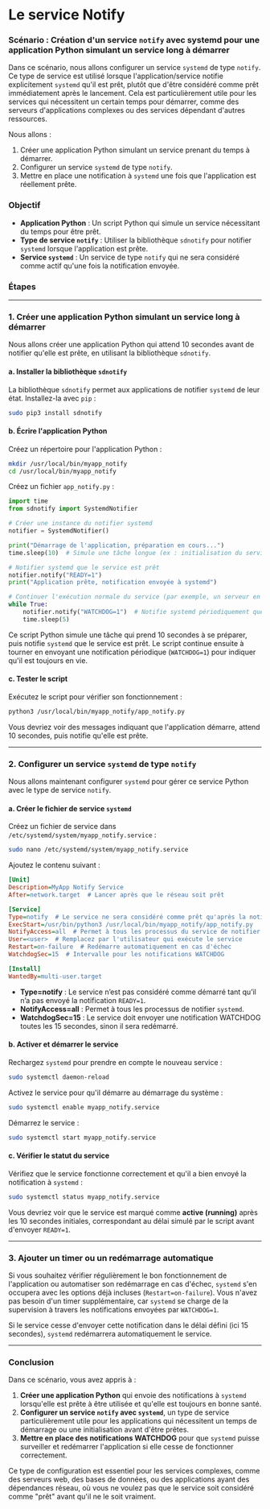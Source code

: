 # Le service Notify

### Scénario : Création d'un service `notify` avec systemd pour une application Python simulant un service long à démarrer

Dans ce scénario, nous allons configurer un service `systemd` de type `notify`. Ce type de service est utilisé lorsque l'application/service notifie explicitement `systemd` qu'il est prêt, plutôt que d'être considéré comme prêt immédiatement après le lancement. Cela est particulièrement utile pour les services qui nécessitent un certain temps pour démarrer, comme des serveurs d'applications complexes ou des services dépendant d'autres ressources.

Nous allons :

1. Créer une application Python simulant un service prenant du temps à démarrer.
2. Configurer un service `systemd` de type `notify`.
3. Mettre en place une notification à `systemd` une fois que l'application est réellement prête.

### Objectif

- **Application Python** : Un script Python qui simule un service nécessitant du temps pour être prêt.
- **Type de service `notify`** : Utiliser la bibliothèque `sdnotify` pour notifier `systemd` lorsque l'application est prête.
- **Service `systemd`** : Un service de type `notify` qui ne sera considéré comme actif qu'une fois la notification envoyée.

### Étapes

---

### **1. Créer une application Python simulant un service long à démarrer**

Nous allons créer une application Python qui attend 10 secondes avant de notifier qu'elle est prête, en utilisant la bibliothèque `sdnotify`.

#### a. **Installer la bibliothèque `sdnotify`**

La bibliothèque `sdnotify` permet aux applications de notifier `systemd` de leur état. Installez-la avec `pip` :

```bash
sudo pip3 install sdnotify
```

#### b. **Écrire l'application Python**

Créez un répertoire pour l'application Python :

```bash
mkdir /usr/local/bin/myapp_notify
cd /usr/local/bin/myapp_notify
```

Créez un fichier `app_notify.py` :

```python
import time
from sdnotify import SystemdNotifier

# Créer une instance du notifier systemd
notifier = SystemdNotifier()

print("Démarrage de l'application, préparation en cours...")
time.sleep(10)  # Simule une tâche longue (ex : initialisation du service)

# Notifier systemd que le service est prêt
notifier.notify("READY=1")
print("Application prête, notification envoyée à systemd")

# Continuer l'exécution normale du service (par exemple, un serveur en arrière-plan)
while True:
    notifier.notify("WATCHDOG=1")  # Notifie systemd périodiquement que le service est toujours actif
    time.sleep(5)
```

Ce script Python simule une tâche qui prend 10 secondes à se préparer, puis notifie `systemd` que le service est prêt. Le script continue ensuite à tourner en envoyant une notification périodique (`WATCHDOG=1`) pour indiquer qu'il est toujours en vie.

#### c. **Tester le script**

Exécutez le script pour vérifier son fonctionnement :

```bash
python3 /usr/local/bin/myapp_notify/app_notify.py
```

Vous devriez voir des messages indiquant que l'application démarre, attend 10 secondes, puis notifie qu'elle est prête.

---

### **2. Configurer un service `systemd` de type `notify`**

Nous allons maintenant configurer `systemd` pour gérer ce service Python avec le type de service `notify`.

#### a. **Créer le fichier de service `systemd`**

Créez un fichier de service dans `/etc/systemd/system/myapp_notify.service` :

```bash
sudo nano /etc/systemd/system/myapp_notify.service
```

Ajoutez le contenu suivant :

```ini
[Unit]
Description=MyApp Notify Service
After=network.target  # Lancer après que le réseau soit prêt

[Service]
Type=notify  # Le service ne sera considéré comme prêt qu'après la notification READY=1
ExecStart=/usr/bin/python3 /usr/local/bin/myapp_notify/app_notify.py
NotifyAccess=all  # Permet à tous les processus du service de notifier systemd
User=<user>  # Remplacez par l'utilisateur qui exécute le service
Restart=on-failure  # Redémarre automatiquement en cas d'échec
WatchdogSec=15  # Intervalle pour les notifications WATCHDOG

[Install]
WantedBy=multi-user.target
```

- **Type=notify** : Le service n’est pas considéré comme démarré tant qu’il n’a pas envoyé la notification `READY=1`.
- **NotifyAccess=all** : Permet à tous les processus de notifier `systemd`.
- **WatchdogSec=15** : Le service doit envoyer une notification WATCHDOG toutes les 15 secondes, sinon il sera redémarré.

#### b. **Activer et démarrer le service**

Rechargez `systemd` pour prendre en compte le nouveau service :

```bash
sudo systemctl daemon-reload
```

Activez le service pour qu'il démarre au démarrage du système :

```bash
sudo systemctl enable myapp_notify.service
```

Démarrez le service :

```bash
sudo systemctl start myapp_notify.service
```

#### c. **Vérifier le statut du service**

Vérifiez que le service fonctionne correctement et qu'il a bien envoyé la notification à `systemd` :

```bash
sudo systemctl status myapp_notify.service
```

Vous devriez voir que le service est marqué comme **active (running)** après les 10 secondes initiales, correspondant au délai simulé par le script avant d'envoyer `READY=1`.

---

### **3. Ajouter un timer ou un redémarrage automatique**

Si vous souhaitez vérifier régulièrement le bon fonctionnement de l'application ou automatiser son redémarrage en cas d'échec, `systemd` s'en occupera avec les options déjà incluses (`Restart=on-failure`). Vous n'avez pas besoin d'un timer supplémentaire, car `systemd` se charge de la supervision à travers les notifications envoyées par `WATCHDOG=1`.

Si le service cesse d'envoyer cette notification dans le délai défini (ici 15 secondes), `systemd` redémarrera automatiquement le service.

---

### Conclusion

Dans ce scénario, vous avez appris à :

1. **Créer une application Python** qui envoie des notifications à `systemd` lorsqu'elle est prête à être utilisée et qu'elle est toujours en bonne santé.
2. **Configurer un service `notify` avec `systemd`**, un type de service particulièrement utile pour les applications qui nécessitent un temps de démarrage ou une initialisation avant d'être prêtes.
3. **Mettre en place des notifications WATCHDOG** pour que `systemd` puisse surveiller et redémarrer l'application si elle cesse de fonctionner correctement.

Ce type de configuration est essentiel pour les services complexes, comme des serveurs web, des bases de données, ou des applications ayant des dépendances réseau, où vous ne voulez pas que le service soit considéré comme "prêt" avant qu'il ne le soit vraiment.
